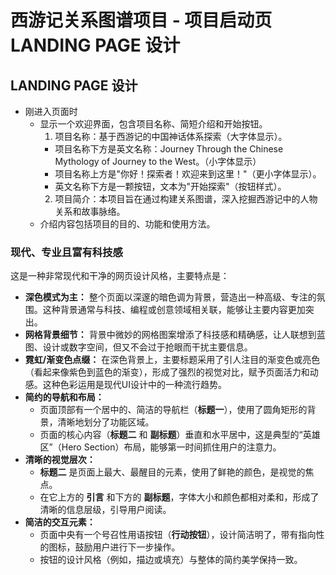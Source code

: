 # 西游记关系图谱项目 - 项目启动页 LANDING PAGE 设计

## LANDING PAGE 设计
- 刚进入页面时
  - 显示一个欢迎界面，包含项目名称、简短介绍和开始按钮。
    1. 项目名称：基于西游记的中国神话体系探索（大字体显示）。
      - 项目名称下方是英文名称：Journey Through the Chinese Mythology of Journey to the West。（小字体显示）
      - 项目名称上方是"你好！探索者！欢迎来到这里！"（更小字体显示）。
      - 英文名称下方是一颗按钮，文本为"开始探索"（按钮样式）。
    2. 项目简介：本项目旨在通过构建关系图谱，深入挖掘西游记中的人物关系和故事脉络。
  - 介绍内容包括项目的目的、功能和使用方法。

### **现代、专业且富有科技感**

这是一种非常现代和干净的网页设计风格，主要特点是：

* **深色模式为主：** 整个页面以深邃的暗色调为背景，营造出一种高级、专注的氛围。这种背景通常与科技、编程或创意领域相关联，能够让主要内容更加突出。
* **网格背景细节：** 背景中微妙的网格图案增添了科技感和精确感，让人联想到蓝图、设计或数字空间，但又不会过于抢眼而干扰主要信息。
* **霓虹/渐变色点缀：** 在深色背景上，主要标题采用了引人注目的渐变色或亮色（看起来像紫色到蓝色的渐变），形成了强烈的视觉对比，赋予页面活力和动感。这种色彩运用是现代UI设计中的一种流行趋势。
* **简约的导航和布局：**
    * 页面顶部有一个居中的、简洁的导航栏（**标题一**），使用了圆角矩形的背景，清晰地划分了功能区域。
    * 页面的核心内容（**标题二** 和 **副标题**）垂直和水平居中，这是典型的“英雄区”（Hero Section）布局，能够第一时间抓住用户的注意力。
* **清晰的视觉层次：**
    * **标题二** 是页面上最大、最醒目的元素，使用了鲜艳的颜色，是视觉的焦点。
    * 在它上方的 **引言** 和下方的 **副标题**，字体大小和颜色都相对柔和，形成了清晰的信息层级，引导用户阅读。
* **简洁的交互元素：**
    * 页面中央有一个号召性用语按钮（**行动按钮**），设计简洁明了，带有指向性的图标，鼓励用户进行下一步操作。
    * 按钮的设计风格（例如，描边或填充）与整体的简约美学保持一致。